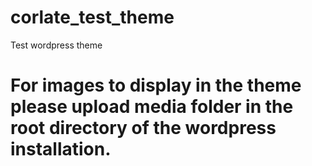# corlate_test_theme
Test wordpress theme
 
 
# For images to display in the theme please upload media folder in the root directory of the wordpress installation.

